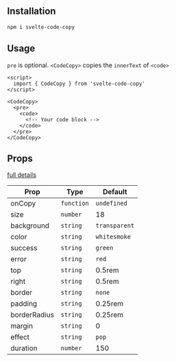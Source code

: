 <!----- BEGIN GHOST DOCS HEADER ----->
<!----- END GHOST DOCS HEADER ----->

## Installation

```bash
npm i svelte-code-copy
```

## Usage

`pre` is optional.
`<CodeCopy>` copies the `innerText` of `<code>`

```svelte
<script>
  import { CodeCopy } from 'svelte-code-copy'
</script>

<CodeCopy>
  <pre>
    <code>
      <!-- Your code block -->
    </code>
  </pre>
</CodeCopy>
```

## Props

[full details](./src/lib//CodeCopy.svelte)

| Prop         | Type       | Default       |
| ------------ | ---------- | ------------- |
| onCopy       | `function` | `undefined`   |
| size         | `number`   | 18            |
| background   | `string`   | `transparent` |
| color        | `string`   | `whitesmoke`  |
| success      | `string`   | `green`       |
| error        | `string`   | `red`         |
| top          | `string`   | 0.5rem        |
| right        | `string`   | 0.5rem        |
| border       | `string`   | `none`        |
| padding      | `string`   | 0.25rem       |
| borderRadius | `string`   | 0.25rem       |
| margin       | `string`   | 0             |
| effect       | `string`   | `pop`         |
| duration     | `number`   | 150           |
